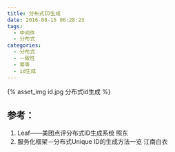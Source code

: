 ```yaml
---
title: 分布式ID生成
date: 2016-08-15 06:28:23
tags:
  - 中间件
  - 分布式  
categories: 
  - 分布式
  - 一致性
  - 幂等  
  - id生成    
---
```


<p></p>
<!-- more -->

{% asset_img  id.jpg  分布式id生成 %}

## 参考：

1. Leaf——美团点评分布式ID生成系统 照东
2. 服务化框架－分布式Unique ID的生成方法一览 江南白衣


